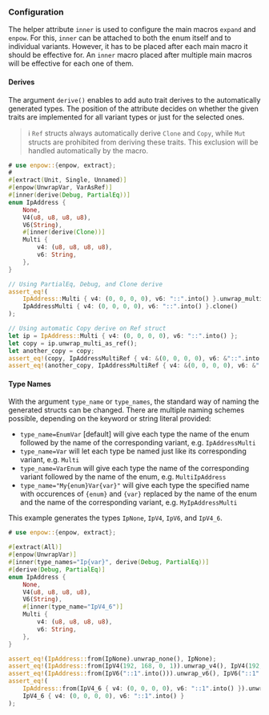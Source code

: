 ### Configuration

The helper attribute `inner` is used to configure the main macros `expand` and `enpow`. For this, `inner` can be attached to both the enum itself and to individual variants. However, it has to be placed after each main macro it should be effective for. An `inner` macro placed after multiple main macros will be effective for each one of them.

#### Derives

The argument `derive()` enables to add auto trait derives to the automatically generated types. The position of the attribute decides on whether the given traits are implemented for all variant types or just for the selected ones.

> ℹ️ `Ref` structs always automatically derive `Clone` and `Copy`, while `Mut` structs are prohibited from deriving these traits. This exclusion will be handled automatically by the macro.

```rust
# use enpow::{enpow, extract};
#
#[extract(Unit, Single, Unnamed)]
#[enpow(UnwrapVar, VarAsRef)]
#[inner(derive(Debug, PartialEq))]
enum IpAddress {
    None,
    V4(u8, u8, u8, u8),
    V6(String),
    #[inner(derive(Clone))]
    Multi {
        v4: (u8, u8, u8, u8),
        v6: String,
    },
}

// Using PartialEq, Debug, and Clone derive
assert_eq!(
    IpAddress::Multi { v4: (0, 0, 0, 0), v6: "::".into() }.unwrap_multi(),
    IpAddressMulti { v4: (0, 0, 0, 0), v6: "::".into() }.clone()
);

// Using automatic Copy derive on Ref struct
let ip = IpAddress::Multi { v4: (0, 0, 0, 0), v6: "::".into() };
let copy = ip.unwrap_multi_as_ref();
let another_copy = copy;
assert_eq!(copy, IpAddressMultiRef { v4: &(0, 0, 0, 0), v6: &"::".into() });
assert_eq!(another_copy, IpAddressMultiRef { v4: &(0, 0, 0, 0), v6: &"::".into() });
```

#### Type Names

With the argument `type_name` or `type_names`, the standard way of naming the generated structs can be changed. There are multiple naming schemes possible, depending on the keyword or string literal provided:

* `type_name=EnumVar` \[default\] will give each type the name of the enum followed by the name of the corresponding variant, e.g. `IpAddressMulti`
* `type_name=Var` will let each type be named just like its corresponding variant, e.g. `Multi`
* `type_name=VarEnum` will give each type the name of the corresponding variant followed by the name of the enum, e.g. `MultiIpAddress`
* `type_name="My{enum}Var{var}"` will give each type the specified name with occurences of `{enum}` and `{var}` replaced by the name of the enum and the name of the corresponding variant, e.g. `MyIpAddressMulti`

This example generates the types `IpNone`, `IpV4`, `IpV6`, and `IpV4_6`.

```rust
# use enpow::{enpow, extract};

#[extract(All)]
#[enpow(UnwrapVar)]
#[inner(type_names="Ip{var}", derive(Debug, PartialEq))]
#[derive(Debug, PartialEq)]
enum IpAddress {
    None,
    V4(u8, u8, u8, u8),
    V6(String),
    #[inner(type_name="IpV4_6")]
    Multi {
        v4: (u8, u8, u8, u8),
        v6: String,
    },
}

assert_eq!(IpAddress::from(IpNone).unwrap_none(), IpNone);
assert_eq!(IpAddress::from(IpV4(192, 168, 0, 1)).unwrap_v4(), IpV4(192, 168, 0, 1));
assert_eq!(IpAddress::from(IpV6("::1".into())).unwrap_v6(), IpV6("::1".into()));
assert_eq!(
    IpAddress::from(IpV4_6 { v4: (0, 0, 0, 0), v6: "::1".into() }).unwrap_multi(),
    IpV4_6 { v4: (0, 0, 0, 0), v6: "::1".into() }
);
```